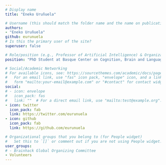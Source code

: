 ```yaml
---
# Display name
title: "Eneko Uruñuela"

# Username (this should match the folder name and the name on publications)
authors:
- "Eneko Uruñuela"
github: eurunuela
# Is this the primary user of the site?
superuser: false

# Role/position (e.g., Professor of Artificial Intelligence) & Organizations/Affiliations
position: "PhD Student at Basque Center on Cognition, Brain and Language, Donostia-San Sebastián, Basque Country, Spain"

# Social/Academic Networking
# For available icons, see: https://sourcethemes.com/academic/docs/page-builder/#icons
#   For an email link, use "fas" icon pack, "envelope" icon, and a link in the
#   form "mailto:your-email@example.com" or "#contact" for contact widget.
social:
# - icon: envelope
#   icon_pack: fas
#   link: ""  # For a direct email link, use "mailto:test@example.org".
- icon: twitter
  icon_pack: fab
  link: https://twitter.com/eurunuela
- icon: github
  icon_pack: fab
  link: https://github.com/eurunuela

# Organizational groups that you belong to (for People widget)
#   Set this to `[]` or comment out if you are not using People widget.
user_groups:
# - Brainhack Global Organizing Committee
- Volunteers
---
```

